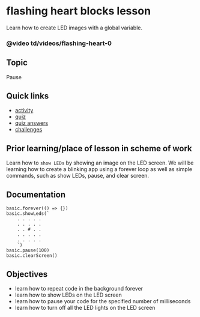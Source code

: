 # flashing heart blocks lesson

Learn how to create LED images with a global variable.

### @video td/videos/flashing-heart-0

## Topic

Pause

## Quick links

* [activity](/microbit/lessons/flashing-heart/activity)
* [quiz](/microbit/lessons/flashing-heart/quiz)
* [quiz answers](/microbit/lessons/flashing-heart/quiz-answers)
* [challenges](/microbit/lessons/flashing-heart/challenges)
## Prior learning/place of lesson in scheme of work

Learn how to `show LEDs` by showing an image on the LED screen. We will be learning how to create a blinking app using a forever loop as well as simple commands, such as show LEDs, pause, and clear screen.

## Documentation

```cards
basic.forever(() => {})
basic.showLeds(`
    . . . . .
    . . . . .
    . . # . .
    . . . . .
    . . . . .
    `)
basic.pause(100)
basic.clearScreen()
```

## Objectives

* learn how to repeat code in the background forever
* learn how to show LEDs on the LED screen
* learn how to pause your code for the specified number of milliseconds
* learn how to turn off all the LED lights on the LED screen
